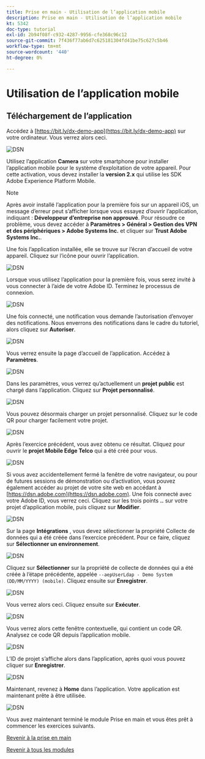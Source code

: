 ```yaml
---
title: Prise en main - Utilisation de l’application mobile
description: Prise en main - Utilisation de l’application mobile
kt: 5342
doc-type: tutorial
exl-id: 2b94f08f-c932-4287-9956-cfe368c96c12
source-git-commit: 7f436f77ab6d7c625181304fd41be75c627c5b46
workflow-type: tm+mt
source-wordcount: '440'
ht-degree: 0%

---
```


# Utilisation de l’application mobile

## Téléchargement de l’application

Accédez à [https://bit.ly/dx-demo-app](https://bit.ly/dx-demo-app) sur votre ordinateur. Vous verrez alors ceci.

![DSN](./images/mobileapp.png)

Utilisez l’application **Camera** sur votre smartphone pour installer l’application mobile pour le système d’exploitation de votre appareil. Pour cette activation, vous devez installer la **version 2.x** qui utilise les SDK Adobe Experience Platform Mobile.

>[!NOTE]
>
>Après avoir installé l’application pour la première fois sur un appareil iOS, un message d’erreur peut s’afficher lorsque vous essayez d’ouvrir l’application, indiquant : **Développeur d’entreprise non approuvé**. Pour résoudre ce problème, vous devez accéder à **Paramètres > Général > Gestion des VPN et des périphériques > Adobe Systems Inc.** et cliquer sur **Trust Adobe Systems Inc.**.

Une fois l’application installée, elle se trouve sur l’écran d’accueil de votre appareil. Cliquez sur l’icône pour ouvrir l’application.

![DSN](./images/mobileappn1.png)

Lorsque vous utilisez l’application pour la première fois, vous serez invité à vous connecter à l’aide de votre Adobe ID. Terminez le processus de connexion.

![DSN](./images/mobileappn2.png)

Une fois connecté, une notification vous demande l’autorisation d’envoyer des notifications. Nous enverrons des notifications dans le cadre du tutoriel, alors cliquez sur **Autoriser**.

![DSN](./images/mobileappn3.png)

Vous verrez ensuite la page d’accueil de l’application. Accédez à **Paramètres**.

![DSN](./images/mobileappn4.png)

Dans les paramètres, vous verrez qu’actuellement un **projet public** est chargé dans l’application. Cliquez sur **Projet personnalisé**.

![DSN](./images/mobileappn5.png)

Vous pouvez désormais charger un projet personnalisé. Cliquez sur le code QR pour charger facilement votre projet.

![DSN](./images/mobileappn6.png)

Après l’exercice précédent, vous avez obtenu ce résultat. Cliquez pour ouvrir le **projet Mobile Edge Telco** qui a été créé pour vous.

![DSN](./images/dsn5b.png)

Si vous avez accidentellement fermé la fenêtre de votre navigateur, ou pour de futures sessions de démonstration ou d’activation, vous pouvez également accéder au projet de votre site web en accédant à [https://dsn.adobe.com](https://dsn.adobe.com). Une fois connecté avec votre Adobe ID, vous verrez ceci. Cliquez sur les trois points **..** sur votre projet d’application mobile, puis cliquez sur **Modifier**.

![DSN](./images/web8a.png)

Sur la page **Intégrations** , vous devez sélectionner la propriété Collecte de données qui a été créée dans l’exercice précédent. Pour ce faire, cliquez sur **Sélectionner un environnement**.

![DSN](./images/web8aa.png)

Cliquez sur **Sélectionner** sur la propriété de collecte de données qui a été créée à l’étape précédente, appelée `--aepUserLdap - Demo System (DD/MM/YYYY) (mobile)`. Cliquez ensuite sur **Enregistrer**.

![DSN](./images/web8b.png)

Vous verrez alors ceci. Cliquez ensuite sur **Exécuter**.

![DSN](./images/web8bb.png)

Vous verrez alors cette fenêtre contextuelle, qui contient un code QR. Analysez ce code QR depuis l’application mobile.

![DSN](./images/web8c.png)

L’ID de projet s’affiche alors dans l’application, après quoi vous pouvez cliquer sur **Enregistrer**.

![DSN](./images/mobileappn7.png)

Maintenant, revenez à **Home** dans l’application. Votre application est maintenant prête à être utilisée.

![DSN](./images/mobileappn8.png)

Vous avez maintenant terminé le module Prise en main et vous êtes prêt à commencer les exercices suivants.

[Revenir à la prise en main](./getting-started.md)

[Revenir à tous les modules](./../../../overview.md)
